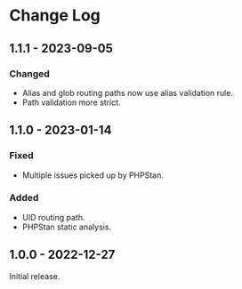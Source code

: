 # Change Log

## 1.1.1 - 2023-09-05

### Changed

- Alias and glob routing paths now use alias validation rule.
- Path validation more strict.

## 1.1.0 - 2023-01-14

### Fixed

- Multiple issues picked up by PHPStan.

### Added

- UID routing path.
- PHPStan static analysis.

## 1.0.0 - 2022-12-27

Initial release.
